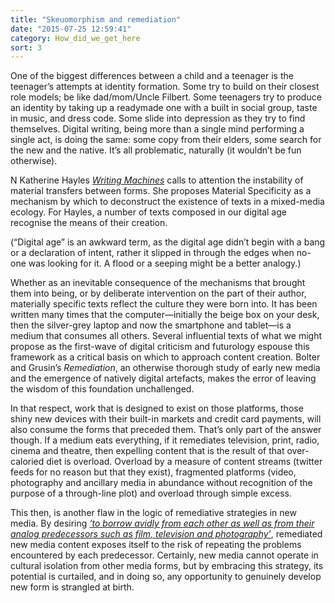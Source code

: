 ```yaml
---
title: "Skeuomorphism and remediation"
date: "2015-07-25 12:59:41"
category: How_did_we_get_here
sort: 3
---
```


One of the biggest differences between a child and a teenager is the
teenager’s attempts at identity formation. Some try to build on their
closest role models; be like dad/mom/Uncle Filbert. Some teenagers try
to produce an identity by taking up a readymade one with a built in
social group, taste in music, and dress code. Some slide into depression
as they try to find themselves. Digital writing, being more than a
single mind performing a single act, is doing the same: some copy from
their elders, some search for the new and the native. It’s all
problematic, naturally (it wouldn’t be fun otherwise).

N Katherine Hayles [*Writing Machines*](https://mitpress.mit.edu/books/writing-machines) calls to attention the instability
of material transfers between forms. She proposes Material Specificity
as a mechanism by which to deconstruct the existence of texts in a
mixed-media ecology. For Hayles, a number of texts composed in our
digital age recognise the means of their creation.

(“Digital age” is an awkward term, as the digital age didn’t begin with
a bang or a declaration of intent, rather it slipped in through the
edges when no-one was looking for it. A flood or a seeping might be a
better analogy.)

Whether as an inevitable consequence of the mechanisms that brought them
into being, or by deliberate intervention on the part of their author,
materially specific texts reflect the culture they were born into. It
has been written many times that the computer—initially the beige box
on your desk, then the silver-grey laptop and now the smartphone and
tablet—is a medium that consumes all others. Several influential texts
of what we might propose as the first-wave of digital criticism and
futurology espouse this framework as a critical basis on which to
approach content creation. Bolter and Grusin’s *Remediation*, an otherwise
thorough study of early new media and the emergence of natively digital
artefacts, makes the error of leaving the wisdom of this foundation
unchallenged.

In that respect, work that is designed to exist on those platforms,
those shiny new devices with their built-in markets and credit card
payments, will also consume the forms that preceded them. That’s only
part of the answer though. If a medium eats everything, if it remediates
television, print, radio, cinema and theatre, then expelling content
that is the result of that over-caloried diet is overload. Overload by a
measure of content streams (twitter feeds for no reason but that they
exist), fragmented platforms (video, photography and ancillary media in
abundance without recognition of the purpose of a through-line plot) and
overload through simple excess.

This then, is another flaw in the logic of remediative strategies in new
media. By desiring [*‘to borrow avidly from each other as well as from
their analog predecessors such as film, television and photography’*](http://goo.gl/hc0STz),
remediated new media content exposes itself to the risk of repeating the
problems encountered by each predecessor. Certainly, new media cannot
operate in cultural isolation from other media forms, but by embracing
this strategy, its potential is curtailed, and in doing so, any
opportunity to genuinely develop new form is strangled at birth.
